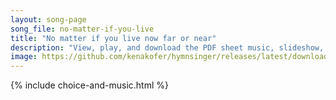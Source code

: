 ```yaml
---
layout: song-page
song_file: no-matter-if-you-live
title: "No matter if you live now far or near"
description: "View, play, and download the PDF sheet music, slideshow, and audio. Lyrics: No matter if you live now far or near, no matter what your weakness or your strength, there is not one alive we count outside. May deeper joy for all ... english secular 4part"
image: https://github.com/kenakofer/hymnsinger/releases/latest/download/no-matter-if-you-live-trad.png
---
```


{% include choice-and-music.html %}